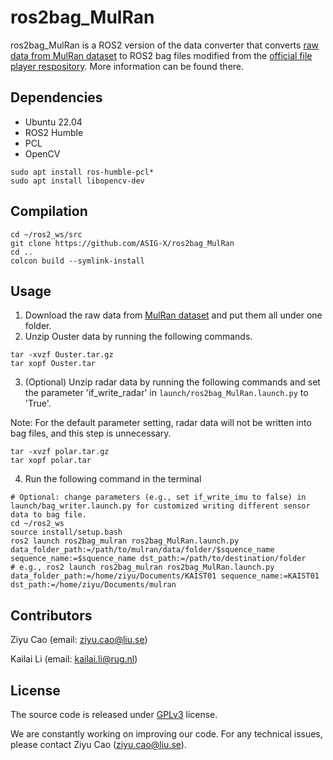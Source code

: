 # ros2bag_MulRan

ros2bag_MulRan is a ROS2 version of the data converter that converts [raw data from MulRan dataset](https://sites.google.com/view/mulran-pr/home) to ROS2 bag files modified from the [official file player respository](https://github.com/RPM-Robotics-Lab/file_player_mulran). More information can be found there.

## Dependencies
* Ubuntu 22.04
* ROS2 Humble
* PCL
* OpenCV
```
sudo apt install ros-humble-pcl*
sudo apt install libopencv-dev
```
## Compilation
```
cd ~/ros2_ws/src
git clone https://github.com/ASIG-X/ros2bag_MulRan
cd ..
colcon build --symlink-install
```
## Usage
1. Download the raw data from [MulRan dataset](https://sites.google.com/view/mulran-pr/home) and put them all under one folder.
2. Unzip Ouster data by running the following commands. 
```
tar -xvzf Ouster.tar.gz
tar xopf Ouster.tar
```
3. (Optional) Unzip radar data by running the following commands and set the parameter 'if_write_radar' in `launch/ros2bag_MulRan.launch.py` to 'True'.

Note: For the default parameter setting, radar data will not be written into bag files, and this step is unnecessary.
```
tar -xvzf polar.tar.gz
tar xopf polar.tar
```
4. Run the following command in the terminal 
```
# Optional: change parameters (e.g., set if_write_imu to false) in launch/bag_writer.launch.py for customized writing different sensor data to bag file.
cd ~/ros2_ws
source install/setup.bash
ros2 launch ros2bag_mulran ros2bag_MulRan.launch.py data_folder_path:=/path/to/mulran/data/folder/$squence_name sequence_name:=$squence_name dst_path:=/path/to/destination/folder
# e.g., ros2 launch ros2bag_mulran ros2bag_MulRan.launch.py data_folder_path:=/home/ziyu/Documents/KAIST01 sequence_name:=KAIST01 dst_path:=/home/ziyu/Documents/mulran
```
## Contributors
Ziyu Cao (email: ziyu.cao@liu.se)

Kailai Li (email: kailai.li@rug.nl)
## License
The source code is released under [GPLv3](https://www.gnu.org/licenses/) license.

We are constantly working on improving our code. For any technical issues, please contact Ziyu Cao (ziyu.cao@liu.se).
